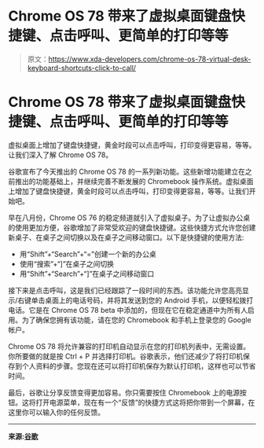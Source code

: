 # Chrome OS 78 带来了虚拟桌面键盘快捷键、点击呼叫、更简单的打印等等

> 原文：<https://www.xda-developers.com/chrome-os-78-virtual-desk-keyboard-shortcuts-click-to-call/>

# Chrome OS 78 带来了虚拟桌面键盘快捷键、点击呼叫、更简单的打印等等

虚拟桌面上增加了键盘快捷键，黄金时段可以点击呼叫，打印变得更容易，等等。让我们深入了解 Chrome OS 78。

谷歌宣布了今天推出的 Chrome OS 78 的一系列新功能。这些新增功能建立在之前推出的功能基础上，并继续完善不断发展的 Chromebook 操作系统。虚拟桌面上增加了键盘快捷键，黄金时段可以点击呼叫，打印变得更容易，等等。让我们开始吧。

早在八月份，Chrome OS 76 的稳定频道就引入了虚拟桌子。为了让虚拟办公桌的使用更加方便，谷歌增加了非常受欢迎的键盘快捷键。这些快捷方式允许您创建新桌子、在桌子之间切换以及在桌子之间移动窗口。以下是快捷键的使用方法:

*   用“Shift”+“Search”+“=”创建一个新的办公桌
*   使用“搜索”+“]”在桌子之间切换
*   用“Shift”+“Search”+“]”在桌子之间移动窗口

接下来是点击呼叫，这是我们已经跟踪了一段时间的东西。该功能允许您高亮显示/右键单击桌面上的电话号码，并将其发送到您的 Android 手机，以便轻松拨打电话。它是在 Chrome OS 78 beta 中添加的，但现在它在稳定通道中为所有人启用。为了确保您拥有该功能，请在您的 Chromebook 和手机上登录您的 Google 帐户。

Chrome OS 78 将允许兼容的打印机自动显示在您的打印机列表中，无需设置。你所要做的就是按 Ctrl + P 并选择打印机。谷歌表示，他们还减少了将打印机保存到个人资料的步骤。您现在还可以将打印机保存为默认打印机，这样也可以节省时间。

最后，谷歌让分享反馈变得更加容易。你只需要按住 Chromebook 上的电源按钮。这将打开电源菜单，现在有一个“反馈”的快捷方式这将把你带到一个屏幕，在这里你可以输入你的任何反馈。

* * *

**来源:[谷歌](https://www.blog.google/products/chromebooks/whats-new-november2019/)**